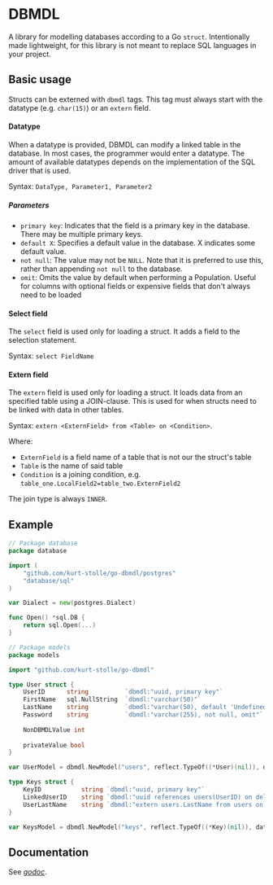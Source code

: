 # DBMDL

A library for modelling databases according to a Go `struct`. Intentionally made lightweight, for this library is not meant to replace SQL languages in your project.

## Basic usage

Structs can be externed with `dbmdl` tags. This tag must always start with the datatype (e.g. `char(15)`) or an `extern` field.

#### Datatype

When a datatype is provided, DBMDL can modify a linked table in the database. In most cases, the programmer would enter a datatype.
The amount of available datatypes depends on the implementation of the SQL driver that is used.

Syntax: `DataType, Parameter1, Parameter2`

##### Parameters

- `primary key`: Indicates that the field is a primary key in the database. There may be multiple primary keys.
- `default X`: Specifies a default value in the database. X indicates some default value.
- `not null`: The value may not be `NULL`. Note that it is preferred to use this, rather than appending `not null` to the database.
- `omit`: Omits the value by default when performing a Population. Useful for columns with optional fields or expensive fields that don't always need to be loaded

#### Select field
The `select` field is used only for loading a struct. It adds a field to the selection statement.

Syntax: `select FieldName`

#### Extern field

The `extern` field is used only for loading a struct. It loads data from an specified table using a JOIN-clause. This is used for when structs need to be linked with data in other tables.

Syntax: `extern <ExternField> from <Table> on <Condition>`. 

Where:
- `ExternField` is a field name of a table that is not our the struct's table
- `Table` is the name of said table
- `Condition` is a joining condition, e.g. `table_one.LocalField2=table_two.ExternField2`

The join type is always `INNER`.

## Example

```go
// Package database
package database

import (
	"github.com/kurt-stolle/go-dbmdl/postgres"
	"database/sql"
)

var Dialect = new(postgres.Dialect)

func Open() *sql.DB {
	return sql.Open(...)	
}	

// Package models
package models

import "github.com/kurt-stolle/go-dbmdl"

type User struct {
    UserID      string          `dbmdl:"uuid, primary key"`
    FirstName   sql.NullString  `dbmdl:"varchar(50)"`
    LastName    string          `dbmdl:"varchar(50), default 'Undefined'"`
    Password    string          `dbmdl:"varchar(255), not null, omit"`
    
    NonDBMDLValue int
    
    privateValue bool
}

var UserModel = dbmdl.NewModel("users", reflect.TypeOf((*User)(nil)), database.Dialect, database.Open)

type Keys struct {
    KeyID           string `dbmdl:"uuid, primary key"`
    LinkedUserID    string `dbmdl:"uuid references users(UserID) on delete cascade, not null"`
    UserLastName    string `dbmdl:"extern users.LastName from users on keys.LinkedUserID=users.UserID"`
}

var KeysModel = dbmdl.NewModel("keys", reflect.TypeOf((*Key)(nil)), database.Dialect, database.Open)
```

## Documentation

See [_godoc_](https://godoc.org/github.com/kurt-stolle/go-dbmdl).
